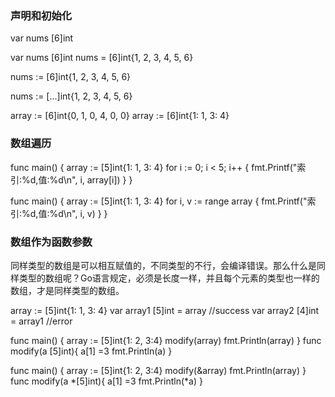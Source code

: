 ### 声明和初始化

var nums [6]int


var nums [6]int
nums = [6]int{1, 2, 3, 4, 5, 6}


nums := [6]int{1, 2, 3, 4, 5, 6}


nums := [...]int{1, 2, 3, 4, 5, 6}


array := [6]int{0, 1, 0, 4, 0, 0}
array := [6]int{1: 1, 3: 4}



### 数组遍历

func main() {
	array := [5]int{1: 1, 3: 4}
	for i := 0; i < 5; i++ {
		fmt.Printf("索引:%d,值:%d\n", i, array[i])
	}
}


func main() {
	array := [5]int{1: 1, 3: 4}
	for i, v := range array {
		fmt.Printf("索引:%d,值:%d\n", i, v)
	}
}


### 数组作为函数参数

同样类型的数组是可以相互赋值的，不同类型的不行，会编译错误。那么什么是同样类型的数组呢？Go语言规定，必须是长度一样，并且每个元素的类型也一样的数组，才是同样类型的数组。

array := [5]int{1: 1, 3: 4}
var array1 [5]int = array //success
var array2 [4]int = array1 //error


func main() {
	array := [5]int{1: 2, 3:4}
	modify(array)
	fmt.Println(array)
}
func modify(a [5]int){
	a[1] =3
	fmt.Println(a)
}


func main() {
	array := [5]int{1: 2, 3:4}
	modify(&array)
	fmt.Println(array)
}
func modify(a *[5]int){
	a[1] =3
	fmt.Println(*a)
}



